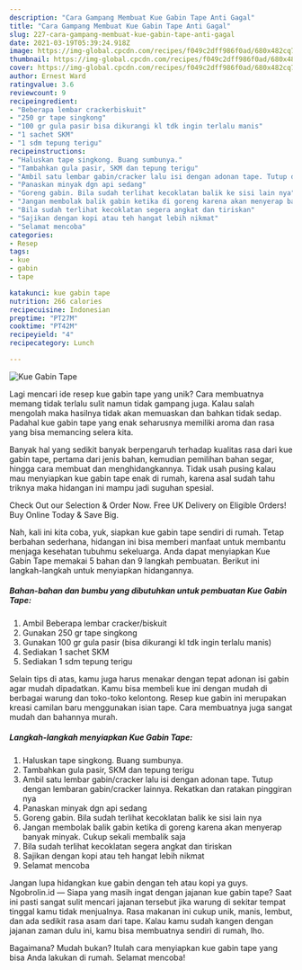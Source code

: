 ```yaml
---
description: "Cara Gampang Membuat Kue Gabin Tape Anti Gagal"
title: "Cara Gampang Membuat Kue Gabin Tape Anti Gagal"
slug: 227-cara-gampang-membuat-kue-gabin-tape-anti-gagal
date: 2021-03-19T05:39:24.918Z
image: https://img-global.cpcdn.com/recipes/f049c2dff986f0ad/680x482cq70/kue-gabin-tape-foto-resep-utama.jpg
thumbnail: https://img-global.cpcdn.com/recipes/f049c2dff986f0ad/680x482cq70/kue-gabin-tape-foto-resep-utama.jpg
cover: https://img-global.cpcdn.com/recipes/f049c2dff986f0ad/680x482cq70/kue-gabin-tape-foto-resep-utama.jpg
author: Ernest Ward
ratingvalue: 3.6
reviewcount: 9
recipeingredient:
- "Beberapa lembar crackerbiskuit"
- "250 gr tape singkong"
- "100 gr gula pasir bisa dikurangi kl tdk ingin terlalu manis"
- "1 sachet SKM"
- "1 sdm tepung terigu"
recipeinstructions:
- "Haluskan tape singkong. Buang sumbunya."
- "Tambahkan gula pasir, SKM dan tepung terigu"
- "Ambil satu lembar gabin/cracker lalu isi dengan adonan tape. Tutup dengan lembaran gabin/cracker lainnya. Rekatkan dan ratakan pinggiran nya"
- "Panaskan minyak dgn api sedang"
- "Goreng gabin. Bila sudah terlihat kecoklatan balik ke sisi lain nya"
- "Jangan membolak balik gabin ketika di goreng karena akan menyerap banyak minyak. Cukup sekali membalik saja"
- "Bila sudah terlihat kecoklatan segera angkat dan tiriskan"
- "Sajikan dengan kopi atau teh hangat lebih nikmat"
- "Selamat mencoba"
categories:
- Resep
tags:
- kue
- gabin
- tape

katakunci: kue gabin tape 
nutrition: 266 calories
recipecuisine: Indonesian
preptime: "PT27M"
cooktime: "PT42M"
recipeyield: "4"
recipecategory: Lunch

---
```



![Kue Gabin Tape](https://img-global.cpcdn.com/recipes/f049c2dff986f0ad/680x482cq70/kue-gabin-tape-foto-resep-utama.jpg)

Lagi mencari ide resep kue gabin tape yang unik? Cara membuatnya memang tidak terlalu sulit namun tidak gampang juga. Kalau salah mengolah maka hasilnya tidak akan memuaskan dan bahkan tidak sedap. Padahal kue gabin tape yang enak seharusnya memiliki aroma dan rasa yang bisa memancing selera kita.

Banyak hal yang sedikit banyak berpengaruh terhadap kualitas rasa dari kue gabin tape, pertama dari jenis bahan, kemudian pemilihan bahan segar, hingga cara membuat dan menghidangkannya. Tidak usah pusing kalau mau menyiapkan kue gabin tape enak di rumah, karena asal sudah tahu triknya maka hidangan ini mampu jadi suguhan spesial.

Check Out our Selection &amp; Order Now. Free UK Delivery on Eligible Orders! Buy Online Today &amp; Save Big.


Nah, kali ini kita coba, yuk, siapkan kue gabin tape sendiri di rumah. Tetap berbahan sederhana, hidangan ini bisa memberi manfaat untuk membantu menjaga kesehatan tubuhmu sekeluarga. Anda dapat menyiapkan Kue Gabin Tape memakai 5 bahan dan 9 langkah pembuatan. Berikut ini langkah-langkah untuk menyiapkan hidangannya.

<!--inarticleads1-->

##### Bahan-bahan dan bumbu yang dibutuhkan untuk pembuatan Kue Gabin Tape:

1. Ambil Beberapa lembar cracker/biskuit
1. Gunakan 250 gr tape singkong
1. Gunakan 100 gr gula pasir (bisa dikurangi kl tdk ingin terlalu manis)
1. Sediakan 1 sachet SKM
1. Sediakan 1 sdm tepung terigu


Selain tips di atas, kamu juga harus menakar dengan tepat adonan isi gabin agar mudah dipadatkan. Kamu bisa membeli kue ini dengan mudah di berbagai warung dan toko-toko kelontong. Resep kue gabin ini merupakan kreasi camilan baru menggunakan isian tape. Cara membuatnya juga sangat mudah dan bahannya murah. 

<!--inarticleads2-->

##### Langkah-langkah menyiapkan Kue Gabin Tape:

1. Haluskan tape singkong. Buang sumbunya.
1. Tambahkan gula pasir, SKM dan tepung terigu
1. Ambil satu lembar gabin/cracker lalu isi dengan adonan tape. Tutup dengan lembaran gabin/cracker lainnya. Rekatkan dan ratakan pinggiran nya
1. Panaskan minyak dgn api sedang
1. Goreng gabin. Bila sudah terlihat kecoklatan balik ke sisi lain nya
1. Jangan membolak balik gabin ketika di goreng karena akan menyerap banyak minyak. Cukup sekali membalik saja
1. Bila sudah terlihat kecoklatan segera angkat dan tiriskan
1. Sajikan dengan kopi atau teh hangat lebih nikmat
1. Selamat mencoba


Jangan lupa hidangkan kue gabin dengan teh atau kopi ya guys. Ngobrolin.id — Siapa yang masih ingat dengan jajanan kue gabin tape? Saat ini pasti sangat sulit mencari jajanan tersebut jika warung di sekitar tempat tinggal kamu tidak menjualnya. Rasa makanan ini cukup unik, manis, lembut, dan ada sedikit rasa asam dari tape. Kalau kamu sudah kangen dengan jajanan zaman dulu ini, kamu bisa membuatnya sendiri di rumah, lho. 

Bagaimana? Mudah bukan? Itulah cara menyiapkan kue gabin tape yang bisa Anda lakukan di rumah. Selamat mencoba!
